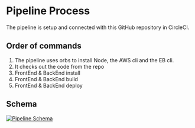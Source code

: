 # Pipeline Process

The pipeline is setup and connected with this GitHub repository in CircleCI.

## Order of commands

1. The pipeline uses orbs to install Node, the AWS cli and the EB cli.
2. It checks out the code from the repo
3. FrontEnd & BackEnd install
4. FrontEnd & BackEnd build
5. FrontEnd & BackEnd deploy

## Schema

[![Pipeline Schema](https://i.postimg.cc/bvz4Q12Q/Untitled-Diagram-3.png)](https://postimg.cc/RWDPm6dF)